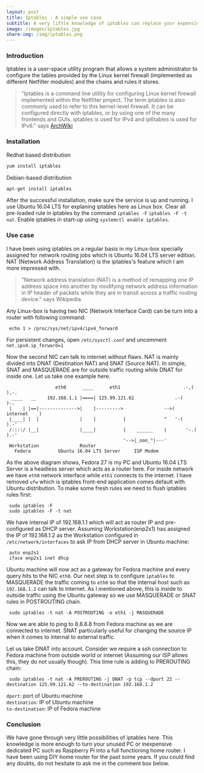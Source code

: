 ```yaml
---
layout: post
title: Iptables - A simple use case
subtitle: A very little knowledge of iptables can replace your expensive home router
image: /images/iptables.jpg
share-img: /img/iptables.png
---
```


### Introduction
Iptables is a user-space utility program that allows a system administrator to configure the tables provided by the Linux kernel firewall (implemented as different Netfilter modules) and the chains and rules it stores.

> "Iptables is a command line utility for configuring Linux kernel firewall implemented within the Netfilter project. The term iptables is also commonly used to refer to this kernel-level firewall. It can be configured directly with iptables, or by using one of the many frontends and GUIs. iptables is used for IPv4 and ip6tables is used for IPv6." says [ArchWiki](https://wiki.archlinux.org/index.php/iptables)

### Installation

Redhat based distribution

```bash
yum install iptables
```

Debian-based distribution

```bash
apt-get install iptables
```

After the successful installation, make sure the service is up and running. I use Ubuntu 16.04 LTS for explaning iptables here as Linux box. Clear all pre-loaded rule in iptables by the command `iptables -F` `iptables -F -t nat`. Enable iptables in start-up using `systemctl enable iptables`.

### Use case

I have been using iptables on a regular basis in my Linux-box specially assigned for network routing jobs which is Ubuntu 16.04 LTS server edition. NAT (Network Address Translation) is the iptables's feature which I am more impressed with.

> "Network address translation (NAT) is a method of remapping one IP address space into another by modifying network address information in IP header of packets while they are in transit across a traffic routing device." says Wikipedia.

Any Linux-box is having two NIC (Network Interface Card) can be turn into a router with following command:

     echo 1 > /proc/sys/net/ipv4/ipv4_forward

For persistent changes, open `/etc/sysctl.conf` and uncomment `net.ipv4.ip_forward=1`

Now the second NIC can talk to internet without flaws. NAT is mainly divided into DNAT (Destination NAT) and SNAT (Source NAT). In simple, SNAT and MASQUERADE are for outside traffic routing while DNAT for inside one. Let us take one example here.
 
                      eth0      ____      eth1                       .-,(  ),-.
      ____   __    192.168.1.1 |====| 125.99.121.62               .-(          )-.
     |    | |==|-------------->|    |--------->               -->(    internet    )
     |____| |  |               |    |          |              ^   '-(          ).-'
     /::::/ |__|               |____|          |    ______    |       '-.( ).-'
                                               '-->|_ooo_°|---'
     Workstation               Router
       Fedora          Ubuntu 16.04 LTS Server     ISP Modem
 
As the above diagram shows, Fedora 27 is my PC and Ubuntu 16.04 LTS Server is a headless server which acts as a router here. For inside network we have `eth0` network interface while `eth1` connects to the internet. I have removed `ufw` which is iptables front-end application comes default with Ubuntu distribution. To make some fresh rules we need to flush iptables rules first:

     sudo iptables -F
     sudo iptables -F -t nat

We have internal IP of 192.168.1.1 which will act as router IP and pre-configured as DHCP server. Assuming Workstation(enp2s1) has assigned the IP of 192.168.1.2 as the Workstation configured in `/etc/network/interfaces` to ask IP from DHCP server in Ubuntu machine:

     auto enp2s1
     iface enp2s1 inet dhcp

Ubuntu machine will now act as a gateway for Fedora machine and every query hits to the NIC `eth0`. Our next step is to configure `iptables` to MASQUERADE the traffic coming to `eth0` so that the internal host such as `192.168.1.2` can talk to internet. As I mentioned above, this is inside to outside traffic using the Ubuntu gateway so we use MASQUERADE or SNAT rules in POSTROUTING chain.

     sudo iptables -t nat -A POSTROUTING -o eth1 -j MASQUERADE

Now we are able to ping to 8.8.8.8 from Fedora machine as we are connected to internet. SNAT particularly useful for changing the source IP when it comes to internal to external traffic.  

Let us take DNAT into account. Consider we require a ssh connection to Fedora machine from outside world or internet (Assuming our ISP allows this, they do not usually though). This time rule is adding to PREROUTING chain:

     sudo iptables -t nat -A PREROUTING -j DNAT -p tcp --dport 22 --destination 125.99.121.62 --to-destination 192.168.1.2

`dport`: port of Ubuntu machine  
`destination`: IP of Ubuntu machine  
`to-destination`: IP of Fedora machine  

### Conclusion
We have gone through very little possibilities of iptables here. This knowledge is more enough to turn your unused PC or inexpensive dedicated PC such as Raspberry Pi into a full functioning home router. I have been using DIY home router for the past some years. If you could find any doubts, do not hesitate to ask me in the comment box below.
